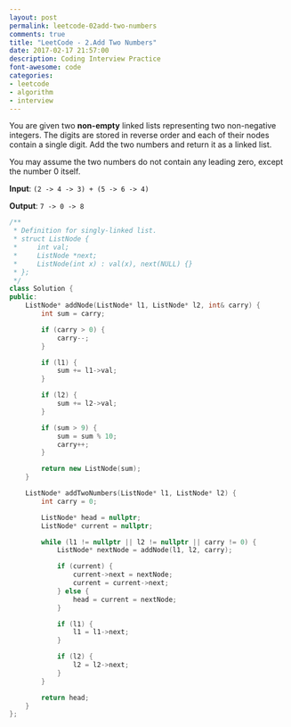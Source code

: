 ```yaml
---
layout: post
permalink: leetcode-02add-two-numbers
comments: true
title: "LeetCode - 2.Add Two Numbers"
date: 2017-02-17 21:57:00
description: Coding Interview Practice
font-awesome: code
categories:
- leetcode
- algorithm
- interview
---
```


You are given two **non-empty** linked lists representing two non-negative integers. The digits are stored in reverse order and each of their nodes contain a single digit. Add the two numbers and return it as a linked list.

You may assume the two numbers do not contain any leading zero, except the number 0 itself.

**Input**: `(2 -> 4 -> 3) + (5 -> 6 -> 4)`

**Output**: `7 -> 0 -> 8`


```c++
/**
 * Definition for singly-linked list.
 * struct ListNode {
 *     int val;
 *     ListNode *next;
 *     ListNode(int x) : val(x), next(NULL) {}
 * };
 */
class Solution {
public:
    ListNode* addNode(ListNode* l1, ListNode* l2, int& carry) {
        int sum = carry;

        if (carry > 0) {
            carry--;
        }

        if (l1) {
            sum += l1->val;
        }

        if (l2) {
            sum += l2->val;
        }

        if (sum > 9) {
            sum = sum % 10;
            carry++;
        }

        return new ListNode(sum);
    }

    ListNode* addTwoNumbers(ListNode* l1, ListNode* l2) {
        int carry = 0;

        ListNode* head = nullptr;
        ListNode* current = nullptr;

        while (l1 != nullptr || l2 != nullptr || carry != 0) {
            ListNode* nextNode = addNode(l1, l2, carry);

            if (current) {
                current->next = nextNode;
                current = current->next;
            } else {
                head = current = nextNode;
            }

            if (l1) {
                l1 = l1->next;
            }

            if (l2) {
                l2 = l2->next;
            }
        }

        return head;
    }
};
```
